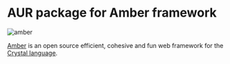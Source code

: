 # AUR package for Amber framework

![amber](https://i.imgur.com/qiO9uP7.png)

[Amber](https://www.ambercr.io/) is an open source efficient, cohesive and fun web framework for the [Crystal language](https://crystal-lang.org/).
